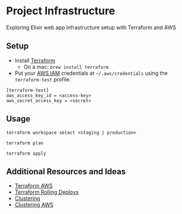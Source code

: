 # Project Infrastructure

Exploring Elixir web app infrastructure setup with Terraform and AWS

## Setup

- Install [Terraform](https://www.terraform.io/intro/getting-started/install.html)
  * On a mac: `brew install terraform`
- Put your [AWS IAM](https://aws.amazon.com/iam/) credentials at `~/.aws/credentials` using the `terraform-test` profile.

```
[terraform-test]
aws_access_key_id = <access-key>
aws_secret_access_key = <secret>
```

## Usage

`terraform workspace select <staging | production>`

`terraform plan`

`terraform apply`

## Additional Resources and Ideas

- [Terraform AWS](https://www.terraform.io/docs/providers/aws/)
- [Terraform Rolling Deploys](https://github.com/robmorgan/terraform-rolling-deploys)
- [Clustering](https://github.com/bitwalker/libcluster)
- [Clustering AWS](https://github.com/kyleaa/libcluster_ec2)
